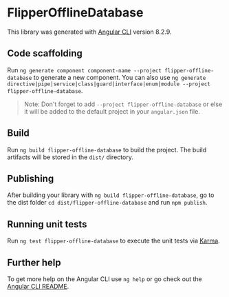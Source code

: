 # FlipperOfflineDatabase

This library was generated with [Angular CLI](https://github.com/angular/angular-cli) version 8.2.9.

## Code scaffolding

Run `ng generate component component-name --project flipper-offline-database` to generate a new component. You can also use `ng generate directive|pipe|service|class|guard|interface|enum|module --project flipper-offline-database`.
> Note: Don't forget to add `--project flipper-offline-database` or else it will be added to the default project in your `angular.json` file. 

## Build

Run `ng build flipper-offline-database` to build the project. The build artifacts will be stored in the `dist/` directory.

## Publishing

After building your library with `ng build flipper-offline-database`, go to the dist folder `cd dist/flipper-offline-database` and run `npm publish`.

## Running unit tests

Run `ng test flipper-offline-database` to execute the unit tests via [Karma](https://karma-runner.github.io).

## Further help

To get more help on the Angular CLI use `ng help` or go check out the [Angular CLI README](https://github.com/angular/angular-cli/blob/master/README.md).
